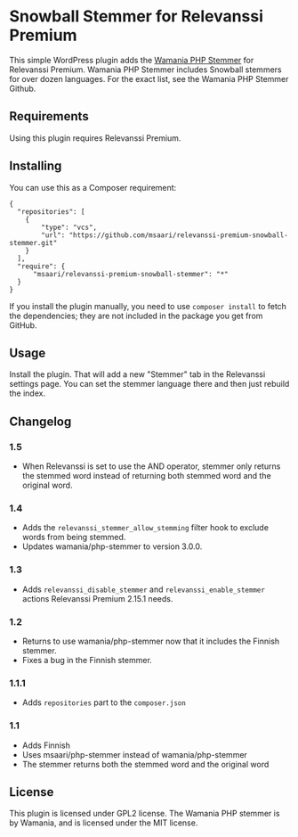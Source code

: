# Snowball Stemmer for Relevanssi Premium

This simple WordPress plugin adds the [Wamania PHP Stemmer](https://github.com/wamania/php-stemmer) for Relevanssi Premium. Wamania PHP Stemmer includes Snowball stemmers for over dozen languages. For the exact list, see the Wamania PHP Stemmer Github.

## Requirements

Using this plugin requires Relevanssi Premium.

## Installing

You can use this as a Composer requirement:

```
{
  "repositories": [
    {
        "type": "vcs",
        "url": "https://github.com/msaari/relevanssi-premium-snowball-stemmer.git"
    }
  ],
  "require": {
      "msaari/relevanssi-premium-snowball-stemmer": "*"
  }
}
```

If you install the plugin manually, you need to use `composer install` to fetch the dependencies; they are not included in the package you get from GitHub.

## Usage

Install the plugin. That will add a new "Stemmer" tab in the Relevanssi settings page. You can set the stemmer language there and then just rebuild the index.

## Changelog

### 1.5

- When Relevanssi is set to use the AND operator, stemmer only returns the stemmed word instead of returning both stemmed word and the original word.

### 1.4

- Adds the `relevanssi_stemmer_allow_stemming` filter hook to exclude words from being stemmed.
- Updates wamania/php-stemmer to version 3.0.0.

### 1.3

- Adds `relevanssi_disable_stemmer` and `relevanssi_enable_stemmer` actions Relevanssi Premium 2.15.1 needs.

### 1.2

- Returns to use wamania/php-stemmer now that it includes the Finnish stemmer.
- Fixes a bug in the Finnish stemmer.

### 1.1.1

- Adds `repositories` part to the `composer.json`

### 1.1

- Adds Finnish
- Uses msaari/php-stemmer instead of wamania/php-stemmer
- The stemmer returns both the stemmed word and the original word

## License

This plugin is licensed under GPL2 license. The Wamania PHP stemmer is by Wamania, and is licensed under the MIT license.
